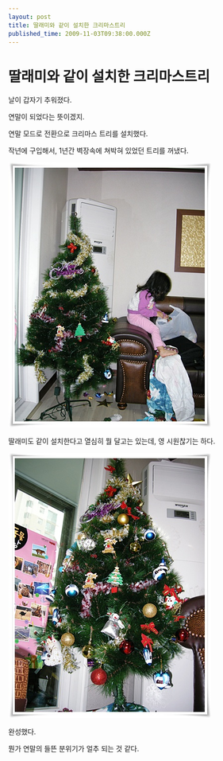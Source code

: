 ```yaml
---
layout: post
title: 딸래미와 같이 설치한 크리마스트리
published_time: 2009-11-03T09:38:00.000Z
---
```


# 딸래미와 같이 설치한 크리마스트리


날이 갑자기 추워졌다.

연말이 되었다는 뜻이겠지.

연말 모드로 전환으로 크리마스 트리를 설치했다.

작년에 구입해서, 1년간 벽장속에 쳐박혀 있었던 트리를 꺼냈다.

![](../pds/200911/02/80/a0109780_4aeea9d2cd3ce.jpg)

딸래미도 같이 설치한다고 열심히 뭘 달고는 있는데, 영 시원찮기는 하다.

![](../pds/200911/02/80/a0109780_4aeea9d4d6207.jpg)

완성했다.

뭔가 연말의 들뜬 분위기가 얼추 되는 것 같다.

